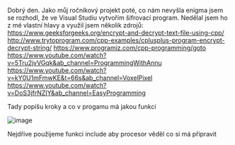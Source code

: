 Dobrý den.
Jako můj ročníkový projekt poté, co nám nevyšla enigma jsem se rozhodl, že ve Visual Studiu vytvořím šifrovací program.
Nedělal jsem ho z mé vlastní hlavy a využil jsem několik zdrojů:
https://www.geeksforgeeks.org/encrypt-and-decrypt-text-file-using-cpp/
http://www.trytoprogram.com/cpp-examples/cplusplus-program-encrypt-decrypt-string/
https://www.programiz.com/cpp-programming/goto
https://www.youtube.com/watch?v=5Tru2jvVGqk&ab_channel=ProgrammingWithAnnu
https://www.youtube.com/watch?v=kY0U1mFmwKE&t=66s&ab_channel=VoxelPixel
https://www.youtube.com/watch?v=DoS3jfrNZIY&ab_channel=EasyProgramming


Tady popíšu kroky a co v progamu má jakou funkci

![image](https://user-images.githubusercontent.com/106261041/170357648-06007123-8122-4027-bacb-d5eeb196d624.png)

Nejdříve použijeme funkci include aby procesor věděl co si má připravit
